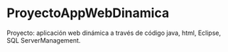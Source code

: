 # ProyectoAppWebDinamica
Proyecto: aplicación web dinámica a través de código java, html, Eclipse, SQL ServerManagement.
